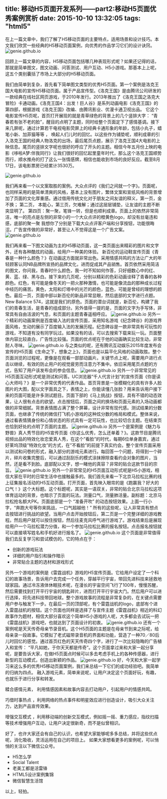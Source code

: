 title: 移动H5页面开发系列——part2:移动H5页面优秀案例赏析
date: 2015-10-10 13:32:05
tags: "html5"
---
在上一篇文章中，我们了解了H5移动页面的主要特点，适用场景和设计技巧。本文我们欣赏一些经典的H5移动页面案例，向优秀的作品学习它们的设计诀窍。
![genie.github.io](/assets/57.png)
<!--more--> 
 回顾上一篇文章的内容，H5移动页面包括哪几种表现形式呢？如果还记得的话，那就是简单图文，图文动画、问答测试、用户互动、H5小游戏。那基本上上呢，这五个类别囊括了市场上大部分的H5移动页面。

 我们由简单到复杂，首先看下简单图文类型的优秀H5页面。第一个案例是洛克王国大电影的宣传H5移动页面。属于产品宣传型。《洛克王国》是由腾讯公司研发的一款经典在线社区网页游戏，于2010年发行。2013年推出了《洛克王国之洛克大冒险》卡通动画。《洛克王国4：出发！巨人谷》是系列动画电影《洛克王国》的第四部，根据游戏《洛克王国》改编、由腾讯影业、优漫卡通卫视出品。
它这个电影宣传H5页呢，首页打开展现的就是青草绿色的背景上的几个竖排大字： “青春若有张不老的脸”，醒目的点明了主题，同时给整个页面定下了感情基调。接下来几屏呢，通过计算若干电视电影荧屏上的经典卡通形象的年龄，包括小丸子，蜡笔小新、加菲猫等等 ， 唤起人们儿时的回忆。以这些作为铺垫呢，顺利成章的引入洛克王国的经典人物洛克的出场，最后尾页点题，展示了洛克王国4大电影的上映信息。尾页的竖排文字呢也很好的呼应了开头的主题。相信今年五月份上映的电影《哆啦A梦:伴我同行》让我们很好的回忆起里童年时代，那么这个洛克王国顺势而行，顺水推舟的打了这么一张情感牌，相信也能收到市场的良好反应。截至8月17日，该电影票房已经累计3530万。

![genie.github.io](/assets/58.png)

我们再来看一个以文案取胜的案例。大众点评的《我们之间就一个字》。页面呢，也同样采用的是简单清爽的风格，基本上没有图片，繁体文案和宣纸风格的背景增加了页面的文化厚重感。通过借用传统文化对于朋友之间友谊的释义，第一页，金不换； 第二页， 本能心，第三页，欠难解；通过这层层铺垫，让友谊的主题不断突显明了。 第四页：聚一聚，笔锋一转，但是也顺利成章。页面上的依然非常简洁，唯一的亮点是左侧的非常小的一个大众点评的橙黄色logo，却没有丝毫违和感，底部的聚一聚   我想你了分别是下载大众点评客户端和分享按钮，功能很晦涩。广告宣传做的非常好，甚至让人不觉得这是一个广告文案。
![genie.github.io](/assets/59.png)


我们再来看一下图文动画为主的H5移动页面，这一类页面出来精彩的图片和文字外，还有各种酷炫的动画，给用户一种美的体验。
新百伦的运动鞋宣传页面《青春是一种什么颜色？》在动画这方面就非常出色。采用情感共鸣的方法让广大的年轻顾客认同NB品牌所宣扬的品牌文化，进而促成其产品销售。首页依然采用简洁的图文，你问我，青春时什么颜色，我一时不知如何作答，只好细数心中的红、黄、蓝、绿、黑与白。接下来的几页呢，分别以精彩的色彩动画诠释了青春的各种颜色。红色，有可能是像冬天的一把火那种激情，也可能是像流血的那种成长过程中经历的痛苦。黄色，太阳和灯塔中的光芒的颜色，蓝色，可能是曾经的理想的颜色。最后一页，页面中部以新百伦的新品非常显眼，然后底部的文字进行点题。New Balance 574，这就是我们的原色。页面的潜台词就是，新百伦，构建了我们的青春生活，是青春的组成部分。另外值得一提的是，页面的文字为手写体，非常具有自由活波的气息，和页面的主题青春遥相呼应。
![genie.github.io](/assets/60.png)
另外一个精彩的动画案例是百度输入法的宣传页面，采用知名游戏《纪念碑谷》的游戏界面风格，生动的展示了百度输入法的发展历程。纪念碑谷是一款非常具有可玩性的游戏，不知道有没有同学玩过。如果没有的话，可以去搜索下载来玩一玩。页面整体内容比较直白，广告性比较强。页面的优点呢在于他的动画确实比较生动，非常耐人寻味。
![genie.github.io](/assets/61.png)
与之类似的呢，还有腾讯互动娱乐2015年度发布会宣传的H5页面《生命之下，想象之上》，页面也是以扁平化风格的动画取胜。整个页面浏览的过程呢，更像是在观看一部部动画片。关键节点上呢，需要用户进行点击以继续，有效的防止用户的视觉疲劳而注意力不集中。依旧采用尾页点题的方式，告知了用户该发布会的参会信息。
![genie.github.io](/assets/62.png)
另外一个非常常见的H5页面互动形式呢是测试和问答。UC浏览器“千人代言计划”的宣传页面《你是读心大师吗？》是一个非常优秀的代表作品。首页背景是一张模糊化的具有许多人脸图片的大图，配以文字面具之下，表情之上，你能读懂几张脸？用来告诉用户接下来的页面可能是许多测试题目。页面下部的《马上挑战》按钮，具有不错的动态效果，让人很有点击的欲望。点击按钮后，页面之间的换场和页面元素的入场动画都做的非常细腻。背景表情图占满了整个屏幕，设计非常有现代感。测试结果的分数页面，也继承了传统的微信打飞机小游戏的这种炫分数的格局和模式。整体来说，通过看表情猜身份和心情状态的形式具有一定可玩性，也比较切合主题。在结束页也恰到好处的点明了页面的主题。
![genie.github.io](/assets/63.png)
另外一个是案例是《魅力与野兽》真人秀节目的H5宣传页面《你这么优秀，怎么还单着？》。这款节目是腾讯视频出品的特效化妆恋爱真人秀，在这个”看脸”的时代，每期6位单身嘉宾，通过好莱坞顶级”特效化妆”的方式，在”不看脸”的前提下真实约会。整个宣传页面采用以测试和问卷的形式，融入部分的游戏元素进行。每回答一个问题，将得到一个碎片，碎片收集完整后，可以通过刮刮乐的模式涂抹擦除查看约会对象的图片，当然，还是看不到脸。底部配以文字，想一睹他的真容？非常的贴合这款节目的宗旨。
![genie.github.io](/assets/64.png)
另外一个非常常见的H5页面互动形式呢是H5小游戏，相信大家在平时的日常生活中也接触最多的。我们首先来看一下北京马拉松比赛的线上征集报名活动的H5互动页面。打开页面，首先映入眼帘的是《跑赢我？好大的口气！》这个大标题。这个标题呢，其实是一语双关，非常的贴合北京马拉松这项体育运动的背景，也暗示了页面的玩法。测量口气，测量肺活量。副标题：北京马拉松抢名额大PK。页面底部是一个 “准备开吹” 的动态按钮效果。上面一行小字，“奔跑大号等你来挑战，一口气超越他！” 所有的这些呢，让人非常具有想点击按钮进行挑战的欲望。当用户点击开始按钮后，第二页是一个完整详细的游戏教程。然后用户就可以按住按钮，然后往麦克风呼气进行游戏了。游戏结束后是展现给用户一个马拉松潜力分值，和一个参加马拉松比赛的报名按钮。点击报名按钮就可以直接填写姓名和手机好进行报名了。
![genie.github.io](/assets/66.png)
这个页面是非常值得我们去反复学习和尝试模仿的，它的特点在于：
- 创新的游戏玩法 
- 详细的用户指引和操作暗示
- 非常贴合主题的选材和游戏形式

另外一个游戏的案例是《雷霆战机》游戏的H5宣传页面。它给用户设定了一个科幻的故事场景，告诉用户去完成一个任务，穿越平行宇宙，带回先进科技来拯救地球家园。通过冷冻液体休眠技术呢，在漫长的宇宙空间飞行了100年，慢慢苏醒，然后需要找到打开平行宇宙的钥匙碎片，进而打开平行宇宙大门。然后用户可以进行选择，将先进科技带回地球。整个游戏故事的流程是非常复杂的，在关键点需要用户参与触发下一步。在最后一页的顶部呢，有个雷霆战机的logo，底部有个进入雷霆战机的按钮。这个页面也同样是选择了与宣传主题《雷霆战机》相近的科幻故事作为题材，相信大部分喜欢这个简单H5小游戏的人呢，大多都会去试玩一把《雷霆战机》游戏吧，也就达到了页面设计的初衷。
![genie.github.io](/assets/67.png)
还有一个案例呢是天天传奇母亲节录音机。这个H5页面的主题是在母亲节到来之际呢，给母亲录一段故事。它模拟了老式磁带录音机的界面和功能，营造了一种70／80后儿时回忆的感觉。通过首页红色的天天传奇四个字，进行了一次比较隐晦的广告植入和宣传： “平凡如她，于你天天都是传奇”。这个页面拿过来和大家一起分享呢，是要告诉大家，在做H5页面点时候可以多去考虑手机上的各种传感器，进行新型的互动模式，创造出新颖的作品。
![genie.github.io](/assets/68.png)
好，今天和大家一起学习来这么多的优秀H5移动页面案例，我们来总结一下它们的成功经验吧。我简单的归纳为四点。
融入游戏元素，简单来说呢，让用户决定这个页面好玩，有趣，也就乐于进行分享和转发。

糅合感情元素， 利用情感因素和故事内容去打动用户，引起用户的情感共鸣。

巧借时事热点 ，利用网络的热点事件和明星效应进行创造设计，吸引大众关注力，达到产品宣传效果。

增强交互模式 ，利用移动端的创新交互模式，例如摇一摇、重力感应，指纹扫描等技术增强用户互动，让用户决定很新奇，而不是似曾相识。

好了，也许大家还会有自己的认识，也希望大家能够呢多多总结，并将这些优点呢，消化吸收，灵活运用在自己的项目上。
如果大家想看更多的案例呢，可以悄悄的关注以下微信公众号。 

- H5怎么学
- Social Talent
- 老美工都是活雷锋
- HTML5设计案例集锦
- 微信智慧生活馆

以上，轻拍。

